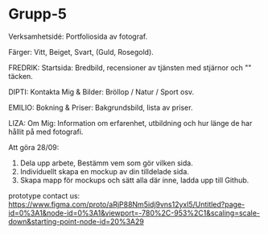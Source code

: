 # Grupp-5
Verksamhetsidé:
Portfoliosida av fotograf.

Färger: Vitt, Beiget, Svart, (Guld, Rosegold).

FREDRIK: Startsida: Bredbild, recensioner av tjänsten med stjärnor och "" täcken. 

DIPTI: Kontakta Mig & Bilder: Bröllop / Natur / Sport osv.

EMILIO: Bokning & Priser: Bakgrundsbild, lista av priser.

LIZA: Om Mig: Information om erfarenhet, utbildning och hur länge de har hållit på med fotografi. 

Att göra 28/09: 
1. Dela upp arbete, Bestämm vem som gör vilken sida.
2. Individuellt skapa en mockup av din tilldelade sida.
3. Skapa mapp för mockups och sätt alla där inne, ladda upp till Github.

prototype contact us: 
https://www.figma.com/proto/aRjP88Nm5idj9vns12yxl5/Untitled?page-id=0%3A1&node-id=0%3A1&viewport=-780%2C-953%2C1&scaling=scale-down&starting-point-node-id=20%3A29